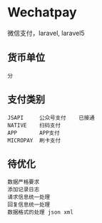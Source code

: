 # Wechatpay
微信支付，laravel, laravel5





## 货币单位
    分

## 支付类别
    JSAPI     公众号支付    已接通
    NATIVE    扫码支付
    APP       APP支付
    MICROPAY  刷卡支付

## 待优化
    数据严格要求
    添加记录日志
    请求信息统一处理
    回复信息统一处理
    数据格式的处理 json xml

